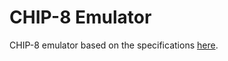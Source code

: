 # CHIP-8 Emulator
CHIP-8 emulator based on the specifications [here](https://en.wikipedia.org/wiki/CHIP-8).

